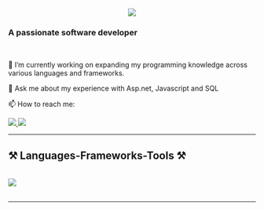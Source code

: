 <h1 align="center">
    <img src="https://readme-typing-svg.herokuapp.com/?font=Righteous&size=35&center=true&vCenter=true&width=500&height=70&duration=4000&lines=Hi+There!+👋;+I'm+Zahera+abdalrahman!;" />
</h1>

<h3>A passionate software developer</h3>

<br/>

<div>
  
 🔭 I’m currently working on expanding my programming knowledge across various languages and frameworks.

💬 Ask me about my experience with Asp.net, Javascript and SQL

📫 How to reach me:

  <a href="mailto:zaheraalakash15@gmail.com">
    <img src="https://img.shields.io/badge/Gmail-333333?style=for-the-badge&logo=gmail&logoColor=red" />
  </a>
  <a href="https://www.linkedin.com/in/zahera-alakash/" target="_blank">
    <img src="https://img.shields.io/badge/LinkedIn-0077B5?style=for-the-badge&logo=linkedin&logoColor=white" target="_blank" />
  </a>
  <!-- <a href="https://salesp07.github.io" target="_blank">
     <img src="https://img.shields.io/badge/Portfolio-FF5722?style=for-the-badge&logo=todoist&logoColor=white" target="_blank" />
  </a> -->
 </div>

  <hr/>
 
<h2>⚒️ Languages-Frameworks-Tools ⚒️</h2>
<br/>
<div>
    <img src="https://skillicons.dev/icons?i=bootstrap,html,css,vscode,github,git,cs,dotnet,javascript" />
</div>

<br/>
<hr/>
<!--
**zahera-abdalrahman/zahera-abdalrahman** is a ✨ _special_ ✨ repository because its `README.md` (this file) appears on your GitHub profile.

Here are some ideas to get you started:

- 🔭 I’m currently working on ...
- 🌱 I’m currently learning ...
- 👯 I’m looking to collaborate on ...
- 🤔 I’m looking for help with ...
- 💬 Ask me about ...
- 📫 How to reach me: ...
- 😄 Pronouns: ...
- ⚡ Fun fact: ...
-->
